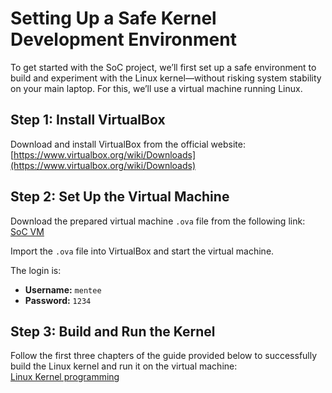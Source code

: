 # Setting Up a Safe Kernel Development Environment

To get started with the SoC project, we’ll first set up a safe environment to build and experiment with the Linux kernel—without risking system stability on your main laptop. For this, we’ll use a virtual machine running Linux.

## Step 1: Install VirtualBox

Download and install VirtualBox from the official website:  
[https://www.virtualbox.org/wiki/Downloads](https://www.virtualbox.org/wiki/Downloads)

## Step 2: Set Up the Virtual Machine

Download the prepared virtual machine `.ova` file from the following link:  
[SoC VM](https://iitbacin-my.sharepoint.com/:u:/g/personal/23b1038_iitb_ac_in/Efy_w8fvp0ZBgWLzgf3a8jYBi8Fw3zHc2AgqJynBBhkCtw?e=XguvU6)

Import the `.ova` file into VirtualBox and start the virtual machine.

The login is:
- **Username:** `mentee`
- **Password:** `1234`

## Step 3: Build and Run the Kernel

Follow the first three chapters of the guide provided below to successfully build the Linux kernel and run it on the virtual machine:  
[Linux Kernel programming](https://iitbacin-my.sharepoint.com/:b:/g/personal/23b1038_iitb_ac_in/EaCHqqBd7WdKmcns1R7tM3oBM76v5fJ_Is3YRyLlE4kcoA?e=rF5zPQ)
